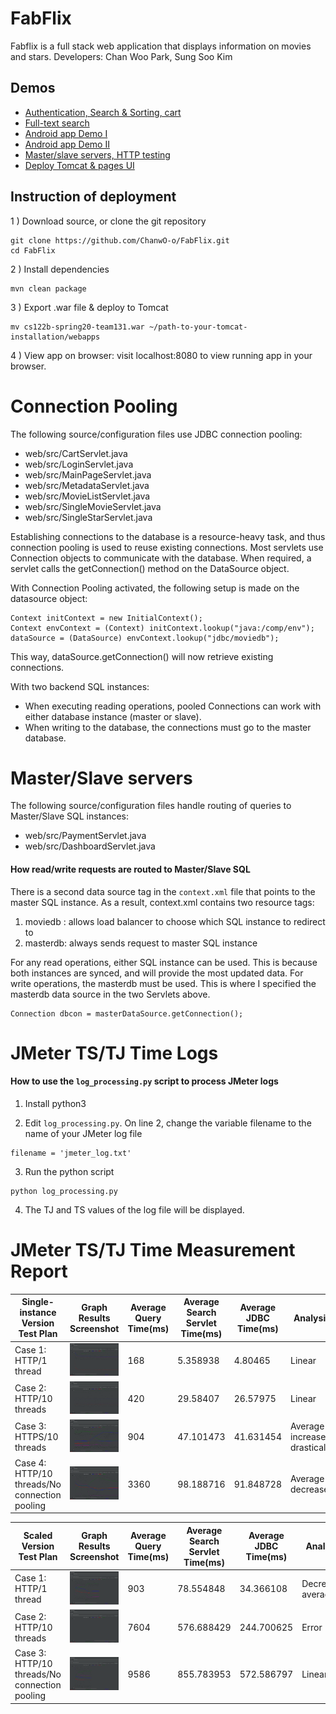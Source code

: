# FabFlix

Fabflix is a full stack web application that displays information on movies and stars.
Developers: Chan Woo Park, Sung Soo Kim
    

## **Demos**
    
- [Authentication, Search & Sorting, cart](https://youtu.be/_Wm3XJblF2s "Authentication, Search & Sorting, cart")
- [Full-text search](https://youtu.be/mOnUfLHXKDQ "Full-text search")
- [Android app Demo I](https://youtu.be/pu4MgbKMyYY "Android app Demo I")
- [Android app Demo II](https://youtu.be/CSyq0X2EUPs "Android app Demo II")
- [Master/slave servers, HTTP testing](https://youtu.be/KML-va-tUH8 "Master/slave servers, HTTP testing")
- [Deploy Tomcat & pages UI](https://youtu.be/ZovyHm_lWuY "Deploy Tomcat & pages UI")

## Instruction of deployment

1 ) Download source, or clone the git repository
```
git clone https://github.com/ChanwO-o/FabFlix.git
cd FabFlix
```

2 ) Install dependencies
```
mvn clean package
```

3 ) Export .war file & deploy to Tomcat
```
mv cs122b-spring20-team131.war ~/path-to-your-tomcat-installation/webapps
```

4 ) View app on browser: visit localhost:8080 to view running app in your browser.


# Connection Pooling
The following source/configuration files use JDBC connection pooling:
* web/src/CartServlet.java
* web/src/LoginServlet.java
* web/src/MainPageServlet.java
* web/src/MetadataServlet.java
* web/src/MovieListServlet.java
* web/src/SingleMovieServlet.java
* web/src/SingleStarServlet.java
    

Establishing connections to the database is a resource-heavy task, and thus connection pooling is used to reuse existing connections. Most servlets use Connection objects to communicate with the database. When required, a servlet calls the getConnection() method on the DataSource object.

With Connection Pooling activated, the following setup is made on the datasource object:
```
Context initContext = new InitialContext();
Context envContext = (Context) initContext.lookup("java:/comp/env");
dataSource = (DataSource) envContext.lookup("jdbc/moviedb");
```
This way, dataSource.getConnection() will now retrieve existing connections.

    
With two backend SQL instances:
- When executing reading operations, pooled Connections can work with either database instance (master or slave).
- When writing to the database, the connections must go to the master database.

# Master/Slave servers
The following source/configuration files handle routing of queries to Master/Slave SQL instances:
- web/src/PaymentServlet.java
- web/src/DashboardServlet.java

#### How read/write requests are routed to Master/Slave SQL
There is a second data source tag in the `context.xml` file that points to the master SQL instance.
As a result, context.xml contains two resource tags:
    
1. moviedb : allows load balancer to choose which SQL instance to redirect to
2. masterdb: always sends request to master SQL instance
    
For any read operations, either SQL instance can be used. This is because both instances are synced, and will provide the most updated data.
For write operations, the masterdb must be used. This is where I specified the masterdb data source in the two Servlets above.
    
```
Connection dbcon = masterDataSource.getConnection();
```

# JMeter TS/TJ Time Logs
#### How to use the `log_processing.py` script to process JMeter logs

1. Install python3

2. Edit `log_processing.py`. On line 2, change the variable filename to the name of your JMeter log file
```
filename = 'jmeter_log.txt'
```

3. Run the python script
```
python log_processing.py
```

4. The TJ and TS values of the log file will be displayed.

# JMeter TS/TJ Time Measurement Report

| **Single-instance Version Test Plan**          | **Graph Results Screenshot** | **Average Query Time(ms)** | **Average Search Servlet Time(ms)** | **Average JDBC Time(ms)** | **Analysis** |
|------------------------------------------------|------------------------------|----------------------------|-------------------------------------|---------------------------|--------------|
| Case 1: HTTP/1 thread                          | ![](img/single-1.png)   | 168                        | 5.358938                            | 4.80465                   | Linear           |
| Case 2: HTTP/10 threads                        | ![](img/single-10.png)   | 420                        | 29.58407                            | 26.57975                  | Linear           |
| Case 3: HTTPS/10 threads                       | ![](img/single-https-10.png)   | 904                        | 47.101473                           | 41.631454                 | Average increases drastically           |
| Case 4: HTTP/10 threads/No connection pooling  | ![](img/single-nopool-10.png)   | 3360                       | 98.188716                           | 91.848728                 | Average decreases           |

| **Scaled Version Test Plan**                   | **Graph Results Screenshot** | **Average Query Time(ms)** | **Average Search Servlet Time(ms)** | **Average JDBC Time(ms)** | **Analysis** |
|------------------------------------------------|------------------------------|----------------------------|-------------------------------------|---------------------------|--------------|
| Case 1: HTTP/1 thread                          | ![](img/scaled-1.png)   | 903                        |     78.554848                             | 34.366108                        | Decreased average           |
| Case 2: HTTP/10 threads                        | ![](img/scaled-10.png)   | 7604                         | 576.688429                                  | 244.700625                        | Error           |
| Case 3: HTTP/10 threads/No connection pooling  | ![](img/scaled-nopool-10.png)   | 9586                       | 855.783953                          | 572.586797                | Linear           |

